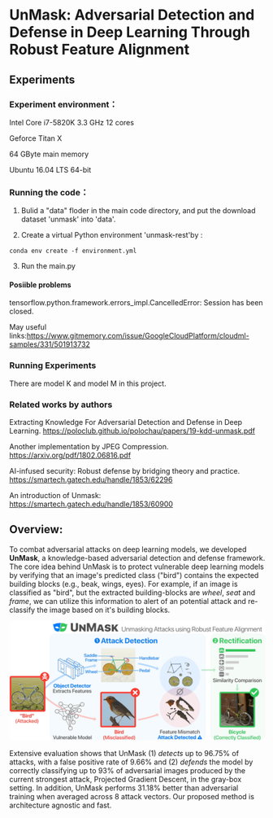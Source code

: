 # UnMask: Adversarial Detection and Defense in Deep Learning Through Robust Feature Alignment

## Experiments
### Experiment environment：
Intel Core i7-5820K 3.3 GHz 12 cores

Geforce Titan X

64 GByte main memory

Ubuntu 16.04 LTS 64-bit
### Running the code：
1. Bulid a "data" floder in the main code directory, and put the download dataset 'unmask' into 'data'.

2. Create a virtual Python environment 'unmask-rest'by :
```
conda env create -f environment.yml
```
3. Run the main.py
#### Posiible problems
tensorflow.python.framework.errors_impl.CancelledError: Session has been closed.

May useful links:https://www.gitmemory.com/issue/GoogleCloudPlatform/cloudml-samples/331/501913732
### Running Experiments
There are model K and model M in this project.
### Related works by authors

Extracting Knowledge For Adversarial Detection and Defense in Deep Learning.
https://poloclub.github.io/polochau/papers/19-kdd-unmask.pdf

Another implementation by JPEG Compression.
https://arxiv.org/pdf/1802.06816.pdf

AI-infused security: Robust defense by bridging theory and practice.
https://smartech.gatech.edu/handle/1853/62296

An introduction of Unmask:
https://smartech.gatech.edu/handle/1853/60900





## Overview:

To combat adversarial attacks on deep learning models, we developed **UnMask**, 
a knowledge-based adversarial detection and defense framework. 
The core idea behind UnMask is to protect vulnerable deep learning models by verifying that an image's 
predicted class ("bird") contains the expected building blocks (e.g., beak, wings, eyes). 
For example, if an image is classified as "bird", but the extracted building-blocks are 
*wheel*, *seat* and *frame*, we can utilize this information to alert of an potential attack 
and re-classify the image based on it's building blocks. 

![UnMask Framework](images/unmask.jpg)

Extensive evaluation shows that UnMask (1) *detects* up to 96.75% of attacks, with a false positive rate 
of 9.66% and (2) *defends* the model by correctly classifying up to 93% of adversarial images 
produced by the current strongest attack, Projected Gradient Descent, in the gray-box setting.
In addition, UnMask performs 31.18% better than adversarial training when averaged across 
8 attack vectors. Our proposed method is architecture agnostic and fast.

